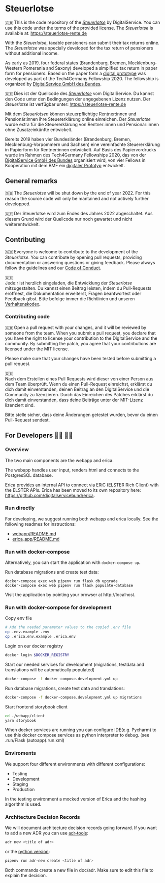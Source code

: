 # Steuerlotse

🇬🇧 This is the code repository of the [_Steuerlotse_](https://steuerlotse-rente.de) by DigitalService.
You can use this code under the terms of the provided license.
The _Steuerlotse_ is available at: https://steuerlotse-rente.de

With the _Steuerlotse_, taxable pensioners can submit their tax returns online.
The _Steuerlotse_ was specially developed for the tax return of pensioners without additional income.

As early as 2019, four federal states (Brandenburg, Bremen, Mecklenburg-Western Pomerania and Saxony) developed
a simplified tax return in paper form for pensioners. Based on the paper form a
[digital prototype](https://github.com/tech4germany/steuerlotse) was developed as part of the Tech4Germany Fellowship 2020. The fellowship is organized by [DigitalService GmbH des Bundes](https://digitalservice.bund.de).

🇩🇪 Dies ist der Quellcode des [_Steuerlotse_](https://steuerlotse-rente.de) vom DigitalService.
Du kannst den Code unter den Bedingungen der angegebenen Lizenz nutzen.
Der _Steuerlotse_ ist verfügbar unter: https://steuerlotse-rente.de

Mit dem _Steuerlotsen_ können steuerpflichtige Rentner:innen und Pensionär:innen ihre
Steuererklärung online einreichen. Der _Steuerlotse_ wurde extra für die Steuererklärung von Rentner:innen und
Pensionär:innen ohne Zusatzeinkünfte entwickelt.

Bereits 2019 haben vier Bundesländer (Brandenburg, Bremen, Mecklenburg-Vorpommern und Sachsen) eine vereinfachte
Steuererklärung in Papierform für Rentner:innen entwickelt. Auf Basis des Papiervordrucks wurde im Rahmen des
Tech4Germany Fellowships 2020, das von der [DigitalService GmbH des Bundes](https://digitalservice.bund.de)
organisiert wird, von vier Fellows in Kooperation mit dem BMF ein
[digitaler Prototyp](https://github.com/tech4germany/steuerlotse) entwickelt.


## General remarks

🇬🇧
The _Steuerlotse_ will be shut down by the end of year 2022. For this reason the source code will only be mantained and not actively further developped.

🇩🇪
Der Steuerlotse wird zum Endes des Jahres 2022 abgeschaltet. Aus diesem Grund wird der Quellcode nur noch gewartet und nicht weiterentwickelt.


## Contributing

🇬🇧
Everyone is welcome to contribute to the development of the _Steuerlotse_. You can contribute by opening pull requests,
providing documentation or answering questions or giving feedback. Please always follow the guidelines and our
[Code of Conduct](CODE_OF_CONDUCT.md).

🇩🇪  
Jede:r ist herzlich eingeladen, die Entwicklung der _Steuerlotse_ mitzugestalten. Du kannst einen Beitrag leisten,
indem du Pull-Requests eröffnest, die Dokumentation erweiterst, Fragen beantwortest oder Feedback gibst.
Bitte befolge immer die Richtlinien und unseren [Verhaltenskodex](CODE_OF_CONDUCT_DE.md).

### Contributing code

🇬🇧
Open a pull request with your changes, and it will be reviewed by someone from the team. When you submit a pull request,
you declare that you have the right to license your contribution to the DigitalService and the community.
By submitting the patch, you agree that your contributions are licensed under the MIT license.

Please make sure that your changes have been tested before submitting a pull request.

🇩🇪  
Nach dem Erstellen eines Pull Requests wird dieser von einer Person aus dem Team überprüft. Wenn du einen Pull-Request
einreichst, erklärst du dich damit einverstanden, deinen Beitrag an den DigitalService und die Community zu
lizenzieren. Durch das Einreichen des Patches erklärst du dich damit einverstanden, dass deine Beiträge unter der
MIT-Lizenz lizenziert sind.

Bitte stelle sicher, dass deine Änderungen getestet wurden, bevor du einen Pull-Request sendest.

## For Developers 👩‍💻 👨‍💻

### Overview

The two main components are the webapp and erica.

The webapp handles user input, renders html and connects to the PostgresSQL database.

Erica provides an internal API to connect via ERiC (ELSTER Rich Client) with the ELSTER APIs.
Erica has been moved to its own repository here: https://github.com/digitalservicebund/erica.

### Run directly

For developing, we suggest running both webapp and erica locally.
See the following readmes for instructions:

- [webapp/README.md](webapp/README.md)
- [erica_app/README.md](https://github.com/digitalservicebund/erica/blob/main/README.md)

### Run with docker-compose

Alternatively, you can start the application with `docker-compose up`.

Run database migrations and create test data:

```
docker-compose exec web pipenv run flask db upgrade
docker-compose exec web pipenv run flask populate-database
```

Visit the application by pointing your browser at http://localhost.

### Run with docker-compose for development

Copy env file

```bash
# Add the needed parameter values to the copied .env file
cp .env.example .env
cp .erica.env.example .erica.env
```

Login on our docker registry

```bash
docker login $DOCKER_REGISTRY
```

Start our needed services for development
(migrations, testdata and translations will be automatically populated)

```bash
docker-compose -f docker-compose.development.yml up
```

Run database migrations, create test data and translations:

```bash
docker-compose -f docker-compose.development.yml up migrations
```

Start frontend storybook client

```bash
cd ./webapp/client
yarn storybook
```

When docker services are running you can configure IDE(e.g. Pycharm)
to use this docker compose services as python interpreter to debug.
(see .run/Flask (autoapp).run.xml)

### Enviroments

We support four different environments with different configurations:

- Testing
- Development
- Staging
- Production

In the testing environment a mocked version of Erica and the hashing algorithm is used.

### Architecture Decision Records

We will document architecture decision records going forward. If you want to add a new ADR you can use [adr-tools](https://github.com/npryce/adr-tools):

```bash
adr new <title of adr>
```

or the [python version](https://pypi.org/project/adr-tools-python/):

```bash
pipenv run adr-new create <title of adr>
```

Both commands create a new file in doc/adr. Make sure to edit this file to explain the decision.
